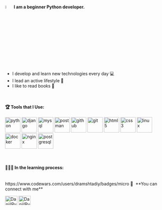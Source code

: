 #### <a href="https://www.gautamkrishnar.com/"><img src="https://media.giphy.com/media/hvRJCLFzcasrR4ia7z/giphy.gif" width="5%"></a> I am a beginner Python developer.
- I develop and learn new technologies every day 💻
- I lead an active lifestyle 🥋
- I like to read books 📖

<br />

#### 🏆 Tools that I Use:
<p align="left">
<img src="https://icongr.am/devicon/python-original.svg?size=128&color=currentColor" alt="python" width="50" height="50" />
<img src="https://icongr.am/devicon/django-original.svg" alt="django" width="50" height="50" />
<img src="https://icongr.am/devicon/mysql-original-wordmark.svg?size=128&color=currentColor" alt="mysql" width="50" height="50" />
<img src="https://cdn.worldvectorlogo.com/logos/postman.svg" alt="postman" width="50" height="50" />
<img src="https://icongr.am/devicon/github-original.svg?size=128&color=currentColor" alt="github" width="50" height="50" />
<img src="https://icongr.am/devicon/git-original-wordmark.svg?size=128&color=currentColor" alt="git" width="50" height="50" />
<img src="https://icongr.am/devicon/html5-original.svg?size=128&color=currentColor" alt="html5" width="50" height="50" />
<img src="https://icongr.am/devicon/css3-original.svg?size=128&color=currentColor" alt="css3" width="50" height="50" />
<img src="https://icongr.am/devicon/linux-original.svg?size=128&color=currentColor" alt="linux" width="50" height="50" />
<img src="https://icongr.am/devicon/docker-original-wordmark.svg?size=128&color=currentColor" alt="docker" width="50" height="50" />
<img src="https://icongr.am/devicon/nginx-original.svg?size=128&color=currentColor" alt="nginx" width="50" height="50" />
<img src="https://icongr.am/devicon/postgresql-original.svg?size=128&color=currentColor" alt="postgresql" width="50" height="50" />
</p>
<br />

#### 🧑🏻‍💻 In the learning process:
<p align="left">
</p>
<br />
https://www.codewars.com/users/dramshtadiy/badges/micro
🔗 &nbsp;**You can connect with me**
<p align="left">
<a href="https://t.me/RknDaniel" target="blank"><img align="center" src="https://cdn.jsdelivr.net/npm/simple-icons@3.13.0/icons/telegram.svg" alt="DaniilRyaykkenen" height="30" width="40" /></a>
<a href="dramshtadiy1337@gmail.com" target="blank"><img align="center" src="https://cdn.jsdelivr.net/npm/simple-icons@3.13.0/icons/mail-dot-ru.svg" alt="DaniilRyaykkenen" height="30" width="40" /></a>
